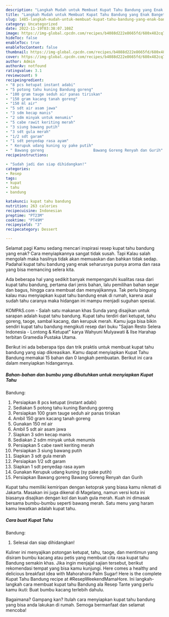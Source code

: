 ```yaml
---
description: "Langkah Mudah untuk Membuat Kupat Tahu Bandung yang Enak Banget "
title: "Langkah Mudah untuk Membuat Kupat Tahu Bandung yang Enak Banget "
slug: 1485-langkah-mudah-untuk-membuat-kupat-tahu-bandung-yang-enak-banget
category: Uncategorized
date: 2022-11-19T03:38:07.108Z
image: https://img-global.cpcdn.com/recipes/b4088d222e8665fd/680x482cq70/kupat-tahu-bandung-foto-resep-utama.jpg
hideToc: false
enableToc: true
enableTocContent: false
thumbnail: https://img-global.cpcdn.com/recipes/b4088d222e8665fd/680x482cq70/kupat-tahu-bandung-foto-resep-utama.jpg
cover: https://img-global.cpcdn.com/recipes/b4088d222e8665fd/680x482cq70/kupat-tahu-bandung-foto-resep-utama.jpg
author: Admin
authorAv: notfound
ratingvalue: 3.1
reviewcount: 9
recipeingredient:
- "8 pcs ketupat instant adabi"
- "5 potong tahu kuning Bandung goreng"
- "100 gram tauge seduh air panas tiriskan"
- "150 gram kacang tanah goreng"
- "150 ml air"
- "5 sdt air asam jawa"
- "3 sdm kecap manis"
- "2 sdm minyak untuk menumis"
- "5 cabe rawit keriting merah"
- "3 siung bawang putih"
- "3 sdt gula merah"
- "1/2 sdt garam"
- "1 sdt penyedap rasa ayam"
- " Kerupuk udang kuning sy pake putih"
- " Bawang goreng                      Bawang Goreng Renyah dan Gurih"
recipeinstructions:

- "Sudah jadi dan siap dihidangkan!"
categories:
- Resep
tags:
- kupat
- tahu
- bandung

katakunci: kupat tahu bandung 
nutrition: 263 calories
recipecuisine: Indonesian
preptime: "PT23M"
cooktime: "PT49M"
recipeyield: "3"
recipecategory: Dessert

---
```



Selamat pagi Kamu sedang mencari inspirasi resep kupat tahu
bandung yang enak? Cara menyiapkannya sangat tidak susah. Tapi Kalau salah mengolah maka hasilnya tidak akan memuaskan dan bahkan tidak sedap. Padahal kupat tahu
bandung yang enak seharusnya punya aroma dan rasa yang bisa memancing selera kita.


Ada beberapa hal yang sedikit banyak mempengaruhi kualitas rasa dari kupat tahu
bandung, pertama dari jenis bahan, lalu pemilihan bahan segar dan bagus, hingga cara membuat dan menyajikannya. Tak perlu bingung kalau mau menyiapkan kupat tahu
bandung enak di rumah, karena asal sudah tahu caranya maka hidangan ini mampu menjadi suguhan spesial.

KOMPAS.com - Salah satu makanan khas Sunda yang disajikan untuk sarapan adalah kupat tahu bandung. Kupat tahu terdiri dari ketupat, tahu goreng, taoge, sambal kacang, dan kerupuk merah. Kamu juga bisa bikin sendiri kupat tahu bandung mengikuti resep dari buku &#34;Sajian Resto Selera Indonesia - Lontong &amp; Ketupat&#34; karya Wahyuni Mulyawati &amp; Ilse Harahap terbitan Gramedia Pustaka Utama.


Berikut ini ada beberapa tips dan trik praktis untuk membuat kupat tahu
bandung yang siap dikreasikan. Kamu dapat menyiapkan Kupat Tahu
Bandung memakai 15 bahan dan 0 langkah pembuatan. Berikut ini cara dalam menyiapkan hidangannya.

<!--inarticleads1-->

##### Bahan-bahan dan bumbu yang dibutuhkan untuk menyiapkan Kupat Tahu
Bandung:

1. Persiapkan 8 pcs ketupat (instant adabi)
1. Sediakan 5 potong tahu kuning Bandung goreng
1. Persiapkan 100 gram tauge seduh air panas tiriskan
1. Ambil 150 gram kacang tanah goreng
1. Gunakan 150 ml air
1. Ambil 5 sdt air asam jawa
1. Siapkan 3 sdm kecap manis
1. Sediakan 2 sdm minyak untuk menumis
1. Persiapkan 5 cabe rawit keriting merah
1. Persiapkan 3 siung bawang putih
1. Siapkan 3 sdt gula merah
1. Persiapkan 1/2 sdt garam
1. Siapkan 1 sdt penyedap rasa ayam
1. Gunakan  Kerupuk udang kuning (sy pake putih)
1. Persiapkan  Bawang goreng                      Bawang Goreng Renyah dan Gurih


Kupat tahu memiliki kemiripan dengan ketoprak yang biasa kamu nikmati di Jakarta. Masakan ini juga dikenal di Magelang, namun versi kota ini biasanya disajikan dengan kol dan kuah gula merah. Kuah ini dimasak bersama bumbu-bumbu seperti bawang merah. Satu menu yang haram kamu lewatkan adalah kupat tahu. 

<!--inarticleads2-->

##### Cara buat Kupat Tahu
Bandung:


1. Selesai dan siap dihidangkan!

Kuliner ini menyajikan potongan ketupat, tahu, taoge, dan mentimun yang disiram bumbu kacang atau petis yang membuat cita rasa kupat tahu Bandung semakin khas. Jika ingin menjajal sajian tersebut, berikut rekomendasi tempat yang bisa kamu kunjungi. Here comes a healthy and delicious breakfast idea with Mahorahora Palm Sugar! Here is the complete Kupat Tahu Bandung recipe at #ResepWeekendMamaHore. Ini langkah-langkah cara membuat kupat tahu Bandung ala Resep Tante yang perlu kamu ikuti: Buat bumbu kacang terlebih dahulu. 

Bagaimana? Gampang kan? Itulah cara menyiapkan kupat tahu
bandung yang bisa anda lakukan di rumah. Semoga bermanfaat dan selamat mencoba!
